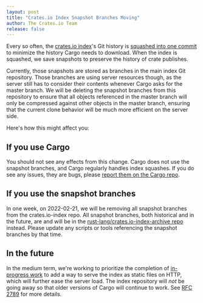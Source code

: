 ```yaml
---
layout: post
title: "Crates.io Index Snapshot Branches Moving"
author: The Crates.io Team
release: false
---
```


Every so often, the [crates.io index](https://github.com/rust-lang/crates.io-index)'s Git history
is [squashed into one
commit](https://internals.rust-lang.org/t/cargos-crate-index-upcoming-squash-into-one-commit/8440)
to minimize the history Cargo needs to download. When the index is squashed, we save snapshots
to preserve the history of crate publishes.

Currently, those snapshots are stored as branches in the main index Git repository. Those branches
are using server resources though, as the server still has to consider their contents whenever
Cargo asks for the master branch. We will be deleting the snapshot branches from this repository to
ensure that all objects referenced in the master branch will only be compressed against other
objects in the master branch, ensuring that the current clone behavior will be much more efficient
on the server side.

Here's how this might affect you:

## If you use Cargo

You should not see any effects from this change. Cargo does not use the snapshot branches, and
Cargo regularly handles index squashes. If you do see any issues, they are bugs, please [report
them on the Cargo repo](https://github.com/rust-lang/cargo).

## If you use the snapshot branches

In one week, on 2022-02-21, we will be removing all snapshot branches from the crates.io-index
repo. All snapshot branches, both historical and in the future, are and will be in the
[rust-lang/crates.io-index-archive repo](https://github.com/rust-lang/crates.io-index-archive)
instead. Please update any scripts or tools referencing the snapshot branches by that time.

## In the future

In the medium term, we're working to prioritize the completion of [in-progress
work](https://github.com/rust-lang/cargo/issues/9069) to add a way to serve the index as static
files on HTTP, which will further ease the server load. The index repository will *not* be going
away so that older versions of Cargo will continue to work. See [RFC
2789](https://github.com/rust-lang/rfcs/pull/2789) for more details.
